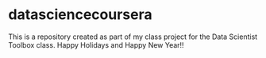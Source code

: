 # datasciencecoursera
This is a repository created as part of my class project for the Data Scientist Toolbox class.
Happy Holidays and Happy New Year!!
